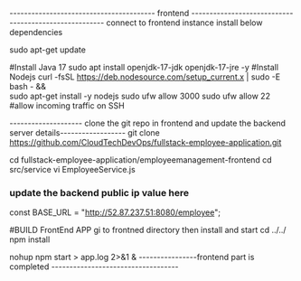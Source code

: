 ----------------------------------------   frontend ------------------------------------------------------
connect to frontend instance install below dependencies 

sudo apt-get update 

#Install Java 17
sudo apt install openjdk-17-jdk openjdk-17-jre -y
#Install Nodejs
curl -fsSL https://deb.nodesource.com/setup_current.x | sudo -E bash - &&\
sudo apt-get install -y nodejs 
sudo ufw allow 3000
sudo ufw allow 22    #allow incoming traffic on SSH
 
-------------------- clone the git repo in frontend and update the backend server details------------------
git clone https://github.com/CloudTechDevOps/fullstack-employee-application.git

cd fullstack-employee-application/employeemanagement-frontend
cd src/service
vi EmployeeService.js
### update the  backend public ip value here

const BASE_URL = "http://52.87.237.51:8080/employee";

#BUILD FrontEnd APP gi to frontned directory then install and start 
cd ../../
npm install

nohup npm start > app.log 2>&1 &
----------------frontend part is completed -----------------------------------
